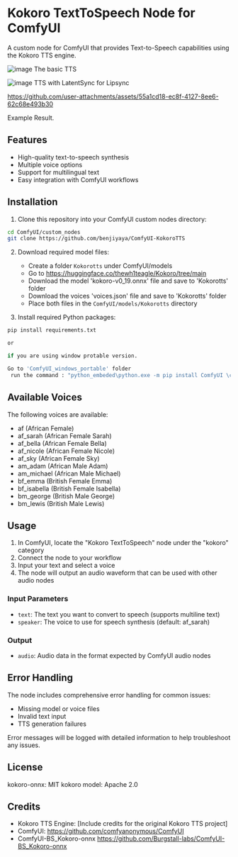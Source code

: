 # Kokoro TextToSpeech Node for ComfyUI

A custom node for ComfyUI that provides Text-to-Speech capabilities using the Kokoro TTS engine.

![image](https://github.com/user-attachments/assets/825b2c91-adc2-45da-a515-12ae288386d1)
The basic TTS 

![image](https://github.com/user-attachments/assets/aab8476a-e0cb-4110-ab62-7e80b79dce0f)
TTS with LatentSync for Lipsync


https://github.com/user-attachments/assets/55a1cd18-ec8f-4127-8ee6-62c68e493b30

Example Result.

## Features

- High-quality text-to-speech synthesis
- Multiple voice options
- Support for multilingual text
- Easy integration with ComfyUI workflows

## Installation

1. Clone this repository into your ComfyUI custom nodes directory:
```bash
cd ComfyUI/custom_nodes
git clone https://github.com/benjiyaya/ComfyUI-KokoroTTS
```

2. Download required model files:
   - Create a folder `Kokorotts` under ComfyUI/models
   - Go to https://huggingface.co/thewh1teagle/Kokoro/tree/main
   - Download the model 'kokoro-v0_19.onnx' file and save to 'Kokorotts' folder
   - Download the voices 'voices.json' file and save to 'Kokorotts' folder
   - Place both files in the `ComfyUI/models/Kokorotts` directory

3. Install required Python packages:
```bash
pip install requirements.txt

or

if you are using window protable version.

Go to 'ComfyUI_windows_portable' folder
 run the command : "python_embeded\python.exe -m pip install ComfyUI \custom_nodes\ComfyUI-KokoroTTS\requirements.txt"

```

## Available Voices

The following voices are available:
- af (African Female)
- af_sarah (African Female Sarah)
- af_bella (African Female Bella)
- af_nicole (African Female Nicole)
- af_sky (African Female Sky)
- am_adam (African Male Adam)
- am_michael (African Male Michael)
- bf_emma (British Female Emma)
- bf_isabella (British Female Isabella)
- bm_george (British Male George)
- bm_lewis (British Male Lewis)

## Usage

1. In ComfyUI, locate the "Kokoro TextToSpeech" node under the "kokoro" category
2. Connect the node to your workflow
3. Input your text and select a voice
4. The node will output an audio waveform that can be used with other audio nodes

### Input Parameters

- `text`: The text you want to convert to speech (supports multiline text)
- `speaker`: The voice to use for speech synthesis (default: af_sarah)

### Output

- `audio`: Audio data in the format expected by ComfyUI audio nodes

## Error Handling

The node includes comprehensive error handling for common issues:
- Missing model or voice files
- Invalid text input
- TTS generation failures

Error messages will be logged with detailed information to help troubleshoot any issues.

## License

kokoro-onnx: MIT
kokoro model: Apache 2.0

## Credits

- Kokoro TTS Engine: [Include credits for the original Kokoro TTS project]
- ComfyUI: https://github.com/comfyanonymous/ComfyUI
- ComfyUI-BS_Kokoro-onnx https://github.com/Burgstall-labs/ComfyUI-BS_Kokoro-onnx
